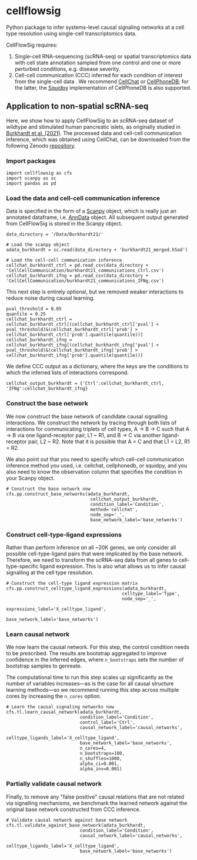 # cellflowsig
Python package to infer systems-level causal signaling networks at a cell type resolution using single-cell transcriptomics data.

CellFlowSig requires:

1. Single-cell RNA-sequencing (scRNA-seq) or spatial transcriptomics data with cell state annotation sampled from one control and one or more perturbed conditions, e.g. disease severity.
2. Cell-cell communication (CCC) inferred for each condition of interest from the single-cell data . We recommend [CellChat](https://github.com/sqjin/CellChat) or [CellPhoneDB](https://www.cellphonedb.org/); for the latter, the [Squidpy](https://squidpy.readthedocs.io/en/stable/) implementation of CellPhoneDB is also supported.

## Application to non-spatial scRNA-seq
Here, we show how to apply CellFlowSig to an scRNA-seq dataset of wildtype
and stimulated human pancreatic islets, as originally studied in [Burkhardt et al. (2021)](https://www.nature.com/articles/s41587-020-00803-5).
The processed data and cell-cell communication inference, which was obtained using CellChat,
can be downloaded from the following Zenodo [repository](https://zenodo.org/record/6791333#.Ys80tuxKirc).

### Import packages
```
import cellflowsig as cfs
import scanpy as sc
import pandas as pd
```

### Load the data and cell-cell communication inference

Data is specified in the form of a [Scanpy](https://scanpy.readthedocs.io/en/stable/) object, which is really just an annotated dataframe, i.e. [AnnData](https://anndata.readthedocs.io/en/latest/) object. All subsequent output generated from CellFlowSig is stored in the Scanpy object.

```
data_directory = '/Data/Burkhardt21/'

# Load the scanpy object
adata_burkhardt = sc.read(data_directory + 'burkhardt21_merged.h5ad')

# Load the cell-cell communication inference
cellchat_burkhardt_ctrl = pd.read_csv(data_directory + 'CellCellCommunication/burkhardt21_communications_Ctrl.csv')
cellchat_burkhardt_ifng = pd.read_csv(data_directory + 'CellCellCommunication/burkhardt21_communications_IFNg.csv')

```
This next step is entirely optional, but we removed weaker interactions to reduce
noise during causal learning.
```
pval_threshold = 0.05
quantile = 0.25
cellchat_burkhardt_ctrl = cellchat_burkhardt_ctrl[(cellchat_burkhardt_ctrl['pval'] < pval_threshold)&(cellchat_burkhardt_ctrl['prob'] > cellchat_burkhardt_ctrl['prob'].quantile(quantile))]
cellchat_burkhardt_ifng = cellchat_burkhardt_ifng[(cellchat_burkhardt_ifng['pval'] < pval_threshold)&(cellchat_burkhardt_ifng['prob'] > cellchat_burkhardt_ifng['prob'].quantile(quantile))]
```
We define CCC output as a dictionary, where the keys are the conditions to which the
inferred lists of interactions correspond.

```
cellchat_output_burkhardt = {'Ctrl':cellchat_burkhardt_ctrl, 'IFNg':cellchat_burkhardt_ifng}
```

### Construct the base network
We now construct the base network of candidate causal signalling interactions. We construct the network by tracing through both lists of interactions for communicating triplets of cell types, A -> B -> C such that A -> B via one ligand-receptor pair, L1 ~ R1, and B -> C via another ligand-receptor pair, L2 ~ R2. Note that it is possible that A = C and that L1 = L2, R1 = R2.

We also point out that you need to specify which cell-cell communication inference method you used, i.e. cellchat, cellphonedb, or squidpy, and you also need to know the observation column that specifies the condition in your Scanpy object.

```
# Construct the base network now
cfs.pp.construct_base_networks(adata_burkhardt,
                                cellchat_output_burkhardt,
                                condition_label='Condition',
                                method='cellchat',
                                node_sep='_',
                                base_network_label='base_networks')
```
### Construct cell-type-ligand expressions
Rather than perform inference on all ~20K genes, we only consider
all possible cell-type-ligand pairs that were implicated by the base network.
Therefore, we need to transform the scRNA-seq data from all genes to
cell-type-specific ligand expression. This is also what allows us to infer
causal signalling at the cell type resolution.

```
# Construct the cell-type ligand expression matrix
cfs.pp.construct_celltype_ligand_expressions(adata_burkhardt,
                                            celltype_label='Type',
                                            node_sep='_',
                                            expressions_label='X_celltype_ligand',
                                            base_network_label='base_networks')
```
### Learn causal network
We now learn the causal network. For this step, the control condition needs to be prescribed. The results are bootstrap aggregated to improve confidence in the inferred edges, where `n_bootstraps` sets the number of bootstrap samples to genreate.

The computational time to run this step scales up 
significantly as the number of variables increases—as is the case for all causal structure learning methods—so we recommend running this step across multiple cores by increasing the `n_cores` option.

```
# Learn the causal signaling networks now
cfs.tl.learn_causal_network(adata_burkhardt,
                            condition_label='Condition',
                            control_label='Ctrl',
                            causal_network_label='causal_networks',
                            celltype_ligands_label='X_celltype_ligand',
                            base_network_label='base_networks', 
                            n_cores=4,
                            n_bootstraps=100,
                            n_shuffles=1000,
                            alpha_ci=0.001,
                            alpha_inv=0.001)
```

### Partially validate causal network

Finally, to remove any "false positive" causal relations that are not related
via signalling mechanisms, we benchmark the learned network against the original base network constructed from CCC inference.


```
# Validate causal network against base network
cfs.tl.validate_against_base_network(adata_burkhardt,
                            condition_label='Condition',
                            causal_network_label='causal_networks',
                            celltype_ligands_label='X_celltype_ligand',
                            base_network_label='base_networks')
```

